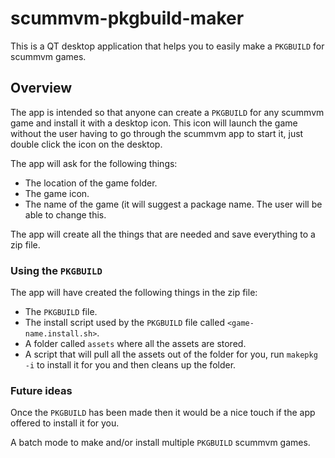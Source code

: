 # scummvm-pkgbuild-maker
This is a QT desktop application that helps you to easily make a `PKGBUILD` for scummvm games.

## Overview

The app is intended so that anyone can create a `PKGBUILD` for any scummvm game and install it with a desktop icon. This icon will launch the game without the user having to go through the scummvm app to start it, just double click the icon on the desktop.

The app will ask for the following things:

- The location of the game folder.
- The game icon.
- The name of the game (it will suggest a package name. The user will be able to change this.

The app will create all the things that are needed and save everything to a zip file.

### Using the `PKGBUILD`

The app will have created the following things in the zip file:

- The `PKGBUILD` file.
- The install script used by the `PKGBUILD` file called `<game-name.install.sh>`.
- A folder called `assets` where all the assets are stored.
- A script that will pull all the assets out of the folder for you, run `makepkg -i` to install it for you and then cleans up the folder. 

### Future ideas

Once the `PKGBUILD` has been made then it would be a nice touch if the app offered to install it for you. 

A batch mode to make and/or install multiple `PKGBUILD` scummvm games.

